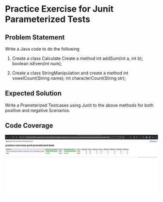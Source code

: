 # Practice Exercise for Junit Parameterized Tests

## Problem Statement

Write a Java code to do the following

1. Create a class Calculate Create a method int addSum(int a, int b); boolean isEven(int num);

2. Create a class StringManipulation and create a method int vowelCount(String name); int characterCount(String str);

## Expected Solution

Write a Prameterized Testcases using Junit to the above methods for both positive and negative Scenarios.


## Code Coverage

![Img](Code_Coverage.png)